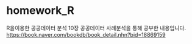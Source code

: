 # homework_R
R을이용한 공공데이터 분석 10장 공공데이터 사례분석을 통해 공부한 내용입니다.
https://book.naver.com/bookdb/book_detail.nhn?bid=18869159